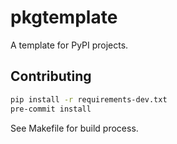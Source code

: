 # pkgtemplate

A template for PyPI projects.

## Contributing

```sh
pip install -r requirements-dev.txt
pre-commit install
```

See Makefile for build process.
